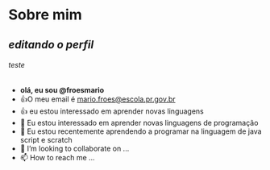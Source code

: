 # Sobre mim

## *editando o perfil*
###### teste

- **olá, eu sou @froesmario**
- :+1:O meu email é mario.froes@escola.pr.gov.br
- :+1: eu estou interessado em aprender novas linguagens
- 👀 Eu estou interessado em aprender novas linguagens de programação
- 🌱 Eu estou recentemente aprendendo a programar na linguagem de java script e scratch
- 💞️ I’m looking to collaborate on ...
- 📫 How to reach me ...
